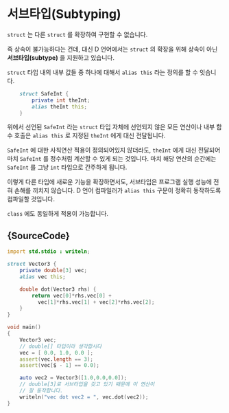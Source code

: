 # 서브타입(Subtyping)

`struct` 는 다른 `struct` 를 확장하여 구현할 수 없습니다.

즉 상속이 불가능하다는 건데, 대신 D 언어에서는 `struct` 의 확장을 위해 상속이 아닌 **서브타입(subtype)** 을 지원하고 있습니다.

`struct` 타입 내의 내부 값들 중 하나에 대해서 `alias this` 라는 정의를 할 수 잇습니다.

```d
    struct SafeInt {
        private int theInt;
        alias theInt this;
    }
```

위에서 선언된 `SafeInt` 라는 `struct` 타입 자체에 선언되지 않은 모든 연산이나 내부 함수 호출은 `alias this` 로 지정된 `theInt` 에게 대신 전달됩니다.

`SafeInt` 에 대한 사칙연산 적용이 정의되어있지 않더라도, `theInt` 에게 대신 전달되어 마치 `SafeInt` 를 정수처럼 계산할 수 있게 되는 것입니다. 마치 해당 연산의 순간에는 `SafeInt` 를 그냥 `int` 타입으로 간주하게 됩니다.

이렇게 다른 타입에 새로운 기능을 확장하면서도, 서브타입은 프로그램 실행 성능에 전혀 손해를 끼치지 않습니다. D 언어 컴파일러가 `alias this` 구문이 정확히 동작하도록 컴파일할 것입니다.

`class` 에도 동일하게 적용이 가능합니다.

## {SourceCode}

```d
import std.stdio : writeln;

struct Vector3 {
    private double[3] vec;
    alias vec this;

    double dot(Vector3 rhs) {
        return vec[0]*rhs.vec[0] +
          vec[1]*rhs.vec[1] + vec[2]*rhs.vec[2];
    }
}

void main()
{
    Vector3 vec;
    // double[] 타입이라 생각합시다
    vec = [ 0.0, 1.0, 0.0 ];
    assert(vec.length == 3);
    assert(vec[$ - 1] == 0.0);

    auto vec2 = Vector3([1.0,0.0,0.0]);
    // double[3]로 서브타입을 갖고 있기 때문에 이 연산이
    // 잘 동작합니다.
    writeln("vec dot vec2 = ", vec.dot(vec2));
}
```
